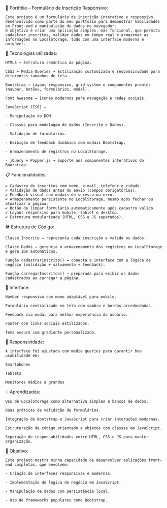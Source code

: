 📌 Portfólio – Formulário de Inscrição Responsivo:

    Este projeto é um formulário de inscrição interativo e responsivo, desenvolvido como parte do meu portfólio para demonstrar habilidades em Front-end e manipulação de dados no navegador.
    O objetivo é criar uma aplicação simples, mas funcional, que permita cadastrar inscritos, validar dados em tempo real e armazenar as informações no LocalStorage, tudo com uma interface moderna e amigável.

🚀 Tecnologias utilizadas:

    HTML5 → Estrutura semântica da página.

    CSS3 + Media Queries → Estilização customizada e responsividade para diferentes tamanhos de tela.

    Bootstrap → Layout responsivo, grid system e componentes prontos (navbar, botões, formulários, modal).

    Font Awesome → Ícones modernos para navegação e redes sociais.

    JavaScript (ES6) →

    - Manipulação do DOM.

    - Classes para modelagem de dados (Inscrito e Dados).

    - Validação de formulários.

    - Exibição de feedback dinâmico com modais Bootstrap.

    - Armazenamento de registros no LocalStorage.

    - jQuery + Popper.js → Suporte aos componentes interativos do Bootstrap.

📋 Funcionalidades:

    ✔️ Cadastro de inscritos com nome, e-mail, telefone e cidade.
    ✔️ Validação de dados antes do envio (campos obrigatórios).
    ✔️ Feedback visual com modais de sucesso ou erro.
    ✔️ Armazenamento persistente no LocalStorage, mesmo após fechar ou atualizar a página.
    ✔️ Botão de limpar formulário automaticamente após cadastro válido.
    ✔️ Layout responsivo para mobile, tablet e desktop.
    ✔️ Estrutura modularizada (HTML, CSS e JS separados).

🛠 Estrutura de Código:

    Classe Inscrito → representa cada inscrição e valida os dados.

    Classe Dados → gerencia o armazenamento dos registros no LocalStorage e gera IDs automáticos.

    Função cadastrarInscrito() → conecta a interface com a lógica de negócio (validação + salvamento + feedback).

    Função carregarInscritos() → preparada para exibir os dados cadastrados ao carregar a página.

🎨 Interface:

    Navbar responsiva com menu adaptável para mobile.

    Formulário centralizado em tela com sombra e bordas arredondadas.

    Feedback via modal para melhor experiência do usuário.

    Footer com links sociais estilizados.

    Tema escuro com gradiente personalizado.

📱 Responsividade:

    A interface foi ajustada com media queries para garantir boa usabilidade em:

    Smartphones

    Tablets

    Monitores médios e grandes

💡 Aprendizados:

    Uso de LocalStorage como alternativa simples a bancos de dados.

    Boas práticas de validação de formulários.

    Integração de Bootstrap e JavaScript para criar interações modernas.

    Estruturação de código orientado a objetos com classes em JavaScript.

    Separação de responsabilidades entre HTML, CSS e JS para manter organização.

🎯 Objetivo:

    Este projeto mostra minha capacidade de desenvolver aplicações front-end completas, que envolvem:

    - Criação de interfaces responsivas e modernas.

    - Implementação de lógica de negócio em JavaScript.

    - Manipulação de dados com persistência local.

    - Uso de frameworks populares como Bootstrap.
